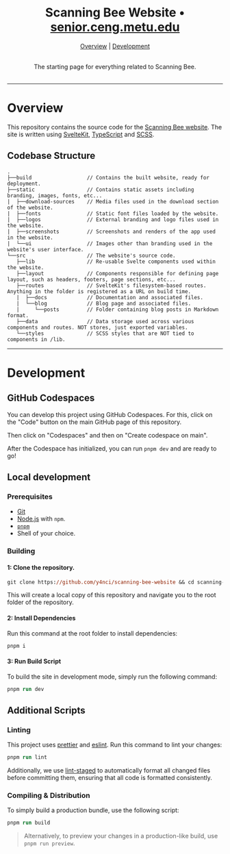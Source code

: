 <h1 align="center">Scanning Bee Website • <a href="https://senior.ceng.metu.edu.tr/2024/Scanning-Bee">senior.ceng.metu.edu</a></h1>

<p align="center">
    <a href="#overview">Overview</a> |
    <a href="#development">Development</a>
</p>

<p align="center">  
    <br/>
    The starting page for everything related to Scanning Bee.
    <br/>
    <br/>
</p>

---

# Overview

This repository contains the source code for the [Scanning Bee website](https://senior.ceng.metu.edu.tr/2024/Scanning-Bee). The site is written using [SvelteKit](https://svelte.dev), [TypeScript](https://typescriptlang.org/) and [SCSS](https://sass-lang.com).

## Codebase Structure

```
.
├──build                  // Contains the built website, ready for deployment.
├──static                 // Contains static assets including branding, images, fonts, etc...
|  ├──download-sources    // Media files used in the download section of the website.
|  ├──fonts               // Static font files loaded by the website.
|  ├──logos               // External branding and logo files used in the website.
|  ├──screenshots         // Screenshots and renders of the app used in the website.
|  └──ui                  // Images other than branding used in the website's user interface.
└──src                    // The website's source code.
   ├──lib                 // Re-usable Svelte components used within the website.
   ├──layout              // Components responsible for defining page layout, such as headers, footers, page sections, etc...
   ├──routes              // SvelteKit's filesystem-based routes. Anything in the folder is registered as a URL on build time.
   |  ├──docs             // Documentation and associated files.
   |  └──blog             // Blog page and associated files.
   |     └──posts         // Folder containing blog posts in Markdown format.
   ├──data                // Data storage used across various components and routes. NOT stores, just exported variables.
   └──styles              // SCSS styles that are NOT tied to components in /lib.
```

---

# Development

## GitHub Codespaces

You can develop this project using GitHub Codespaces.
For this, click on the "Code" button on the main GitHub page of this repository.

Then click on "Codespaces" and then on "Create codespace on main".

After the Codespace has initialized, you can run `pnpm dev` and are ready to go!

## Local development

### Prerequisites

- [Git](https://git-scm.com)
- [Node.js](https://nodejs.org/en/) with `npm`.
- [`pnpm`](https://pnpm.io)
- Shell of your choice.

### Building

#### 1: Clone the repository.

```ps
git clone https://github.com/y4nci/scanning-bee-website && cd scanning-bee-website
```

This will create a local copy of this repository and navigate you to the root folder of the repository.

#### 2: Install Dependencies

Run this command at the root folder to install dependencies:

```ps
pnpm i
```

#### 3: Run Build Script

To build the site in development mode, simply run the following command:

```ps
pnpm run dev
```

## Additional Scripts

### Linting

This project uses [prettier](https://prettier.io) and [eslint](https://eslint.org/). Run this command to lint your changes:

```ps
pnpm run lint
```

Additionally, we use [lint-staged](https://github.com/okonet/lint-staged) to automatically format all changed files before committing them, ensuring that all code is formatted consistently.

### Compiling & Distribution

To simply build a production bundle, use the following script:

```ps
pnpm run build
```

> Alternatively, to preview your changes in a production-like build, use `pnpm run preview`.
